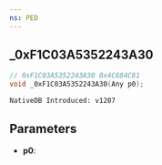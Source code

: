 ```yaml
---
ns: PED
---
```

## _0xF1C03A5352243A30

```c
// 0xF1C03A5352243A30 0x4C684C81
void _0xF1C03A5352243A30(Any p0);
```

```
NativeDB Introduced: v1207
```

## Parameters
* **p0**:
